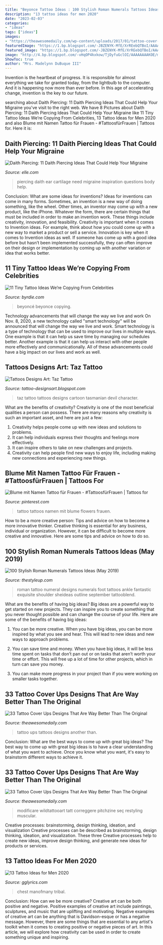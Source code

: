 ```yaml
---
title: "Beyonce Tattoo Ideas : 100 Stylish Roman Numerals Tattoos Ideas (may 2019)"
description: "13 tattoo ideas for men 2020"
date: "2023-02-03"
categories:
- "ideas"
tags: ["ideas"]
images:
- "https://theawesomedaily.com/wp-content/uploads/2017/01/tattoo-cover-ups-28-1.jpg"
featuredImage: "https://1.bp.blogspot.com/-JBZENYK-MfE/XrREebQTBoI/AAAAAAAAASs/CF59yhgL2_IHgqTn4t1qpZL-X6VHTqYtACLcBGAsYHQ/s1600/Screenshot%2B2020-05-07%2Bat%2B19.24.57.png"
featured_image: "https://1.bp.blogspot.com/-JBZENYK-MfE/XrREebQTBoI/AAAAAAAAASs/CF59yhgL2_IHgqTn4t1qpZL-X6VHTqYtACLcBGAsYHQ/s1600/Screenshot%2B2020-05-07%2Bat%2B19.24.57.png"
image: "http://4.bp.blogspot.com/-vHqOP4kxkow/TjDyfuGclOI/AAAAAAAAKOE/mZeU3ISdS_E/s1600/taz-tattoo-5.jpg"
ShowToc: true
author: "Mrs. Madelynn DuBuque III"
---
```



Invention is the heartbeat of progress. It is responsible for almost everything we take for granted today, from the lightbulb to the computer. And it is happening now more than ever before. In this age of accelerating change, invention is the key to our future.

	

		
searching about Daith Piercing: 11 Daith Piercing Ideas That Could Help Your Migraine you've visit to the right web. We have 8 Pictures about Daith Piercing: 11 Daith Piercing Ideas That Could Help Your Migraine like 11 Tiny Tattoo Ideas We’re Copying From Celebrities, 13 Tattoo Ideas for Men 2020 and also Blume mit Namen Tattoo für Frauen - #TattoosfürFrauen | Tattoos for. Here it is:
		
    
## Daith Piercing: 11 Daith Piercing Ideas That Could Help Your Migraine

<img loading=lazy src="https://hips.hearstapps.com/hmg-prod.s3.amazonaws.com/images/daithpiercings-1522157046.jpg?crop=1.00xw:1.00xh;0,0&amp;resize=1200:*" onerror="this.onerror=null;this.src='https://tse1.mm.bing.net/th?id=OIP.FXJiI_jvXmzQkCoJ2AI9OQHaDt&amp;pid=15.1';" alt="Daith Piercing: 11 Daith Piercing Ideas That Could Help Your Migraine">

_Source: elle.com_

>piercing daith ear cartilage need migraine inspiration questions body help. 

	

Conclusion: What are some ideas for inventions?
Ideas for inventions can come in many forms. Sometimes, an invention is a new way of doing something, like the wheel. Other times, an inventor may come up with a new product, like the iPhone. Whatever the form, there are certain things that must be included in order to make an invention work. These things include creativity, innovation, and feasibility. 
Creativity is important when it comes to Invention ideas. For example, think about how you could come up with a new way to market a product or sell a service. Innovation is key when it comes to Invention ideas as well. If someone has come up with a good idea before but hasn’t been implemented successfully, they can often improve on their design or implementation by coming up with another variation or idea that works better.

    
## 11 Tiny Tattoo Ideas We’re Copying From Celebrities

<img loading=lazy src="https://www.byrdie.com/thmb/_VjpTwH6GjyGIrYpyOYq6byKCko=/800x0/filters:no_upscale():max_bytes(150000):strip_icc()/beyonce-fcbef02d5393441f88f390f643ce6b48.png" onerror="this.onerror=null;this.src='https://tse2.mm.bing.net/th?id=OIP.LXDedGYUFXIgODcgk9v-dAHaHa&amp;pid=15.1';" alt="11 Tiny Tattoo Ideas We’re Copying From Celebrities">

_Source: byrdie.com_

>beyoncé beyonce copying. 

	

Technology advancements that will change the way we live and work
On Nov. 8, 2020, a new technology called "smart technology" will be announced that will change the way we live and work. Smart technology is a type of technology that can be used to improve our lives in multiple ways. One example is that it can help us save time by managing our schedules better. Another example is that it can help us interact with other people more effectively and communicationally. All of these advancements could have a big impact on our lives and work as well.

    
## Tattoos Designs Art: Taz Tattoo

<img loading=lazy src="http://4.bp.blogspot.com/-vHqOP4kxkow/TjDyfuGclOI/AAAAAAAAKOE/mZeU3ISdS_E/s1600/taz-tattoo-5.jpg" onerror="this.onerror=null;this.src='https://tse2.mm.bing.net/th?id=OIP._jyopoXW16Pi6kYlnzW__AHaGE&amp;pid=15.1';" alt="Tattoos Designs Art: Taz Tattoo">

_Source: tattoo-designsart.blogspot.com_

>taz tattoo tattoos designs cartoon tasmanian devil character. 

	

What are the benefits of creativity?
Creativity is one of the most beneficial qualities a person can possess. There are many reasons why creativity is such an important asset, and here are just a few: 
1. Creativity helps people come up with new ideas and solutions to problems. 
2. It can help individuals express their thoughts and feelings more effectively.
3. It can inspire others to take on new challenges and projects.
4. Creativity can help people find new ways to enjoy life, including making new connections and experiencing new things.

    
## Blume Mit Namen Tattoo Für Frauen - #TattoosfürFrauen | Tattoos For

<img loading=lazy src="https://i.pinimg.com/736x/9f/d8/ca/9fd8cae28810bcc3762b8f8b04d4243a.jpg" onerror="this.onerror=null;this.src='https://tse4.mm.bing.net/th?id=OIP.GtjCIl7pXTzvIN6Kyt1gcQHaH3&amp;pid=15.1';" alt="Blume mit Namen Tattoo für Frauen - #TattoosfürFrauen | Tattoos for">

_Source: pinterest.com_

>tattoo tattoos namen mit blume flowers frauen. 

	

How to be a more creative person: Tips and advice on how to become a more innovative thinker.
Creative thinking is essential for any business, individual or organization. However, it can be difficult to become more creative and innovative. Here are some tips and advice on how to do so.

    
## 100 Stylish Roman Numerals Tattoos Ideas (May 2019)

<img loading=lazy src="http://thestyleup.com/wp-content/uploads/2015/03/roman-numeral-foot-tattoo.jpg" onerror="this.onerror=null;this.src='https://tse1.mm.bing.net/th?id=OIP.IjINEWqJ_xbxF7Yc0jd8aAHaHX&amp;pid=15.1';" alt="100 Stylish Roman Numerals Tattoos Ideas (May 2019)">

_Source: thestyleup.com_

>roman tattoo numeral designs numerals foot tattoos ankle fantastic exquisite shoulder sheideas outline september tattooblend. 

	

What are the benefits of having big ideas?
Big ideas are a powerful way to get started on new projects. They can inspire you to create something that you never thought possible and can change the course of your life. Here are some of the benefits of having big ideas:
1. You can be more creative. When you have big ideas, you can be more inspired by what you see and hear. This will lead to new ideas and new ways to approach problems.

2. You can save time and money. When you have big ideas, it will be less time spent on tasks that don’t pan out or on tasks that aren’t worth your time or effort. This will free up a lot of time for other projects, which in turn can save you money.

3. You can make more progress in your project than if you were working on smaller tasks together.

    
## 33 Tattoo Cover Ups Designs That Are Way Better Than The Original

<img loading=lazy src="http://theawesomedaily.com/wp-content/uploads/2017/01/tattoo-cover-ups-21-1.jpg" onerror="this.onerror=null;this.src='https://tse4.mm.bing.net/th?id=OIP.VmQ4g34yqwN53MD6mAndvQHaHa&amp;pid=15.1';" alt="33 Tattoo Cover Ups Designs That Are Way Better Than The Original">

_Source: theawesomedaily.com_

>tattoo ups tattoos designs another than. 

	

Conclusion: What are the best ways to come up with great big ideas?
The best way to come up with great big ideas is to have a clear understanding of what you want to achieve. Once you know what you want, it's easy to brainstorm different ways to achieve it.

    
## 33 Tattoo Cover Ups Designs That Are Way Better Than The Original

<img loading=lazy src="https://theawesomedaily.com/wp-content/uploads/2017/01/tattoo-cover-ups-28-1.jpg" onerror="this.onerror=null;this.src='https://tse1.mm.bing.net/th?id=OIP.CYmOO7oFy1FkfdY_ANIi3wHaHa&amp;pid=15.1';" alt="33 Tattoo Cover Ups Designs That Are Way Better Than The Original">

_Source: theawesomedaily.com_

>modificare wildtattooart tatt correggere pitchzine seç restyling muscular. 

	

Creative processes: brainstorming, design thinking, ideation, and visualization
Creative processes can be described as brainstorming, design thinking, ideation, and visualization. These three Creative processes help to create new ideas, improve design thinking, and generate new ideas for products or services.

    
## 13 Tattoo Ideas For Men 2020

<img loading=lazy src="https://1.bp.blogspot.com/-JBZENYK-MfE/XrREebQTBoI/AAAAAAAAASs/CF59yhgL2_IHgqTn4t1qpZL-X6VHTqYtACLcBGAsYHQ/s1600/Screenshot%2B2020-05-07%2Bat%2B19.24.57.png" onerror="this.onerror=null;this.src='https://tse4.mm.bing.net/th?id=OIP.jihW6O1i05lFDHvsKDu-KwHaEz&amp;pid=15.1';" alt="13 Tattoo Ideas for Men 2020">

_Source: gglyrics.com_

>chest manofmany tribal. 

	

Conclusion: How can we be more creative?
Creative art can be both positive and negative. Positive examples of creative art include paintings, sculptures, and music that are uplifting and motivating. Negative examples of creative art can be anything that is Davidson-esque or has a negative message. However, there are some things that are essential to any artist's toolkit when it comes to creating positive or negative pieces of art. In this article, we will explore how creativity can be used in order to create something unique and inspiring.

